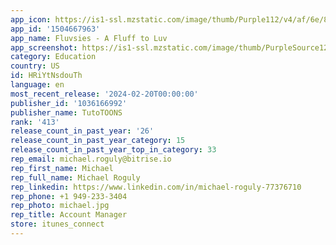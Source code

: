 ```yaml
---
app_icon: https://is1-ssl.mzstatic.com/image/thumb/Purple112/v4/af/6e/87/af6e871d-7e15-77c0-05ab-f33f3f43c33b/AppIcon-1x_U007emarketing-0-7-0-85-220-0.png/1024x1024bb.png
app_id: '1504667963'
app_name: Fluvsies - A Fluff to Luv
app_screenshot: https://is1-ssl.mzstatic.com/image/thumb/PurpleSource126/v4/1c/29/bf/1c29bfef-79ea-dc70-adab-b27011ece46a/237c4fa3-baba-4b88-9b59-628528bb33a8_1-iPhone6_U002b1_U0028TTC_U0029.jpg-.jpg/2208x1242bb.png
category: Education
country: US
id: HRiYtNsdouTh
language: en
most_recent_release: '2024-02-20T00:00:00'
publisher_id: '1036166992'
publisher_name: TutoTOONS
rank: '413'
release_count_in_past_year: '26'
release_count_in_past_year_category: 15
release_count_in_past_year_top_in_category: 33
rep_email: michael.roguly@bitrise.io
rep_first_name: Michael
rep_full_name: Michael Roguly
rep_linkedin: https://www.linkedin.com/in/michael-roguly-77376710
rep_phone: +1 949-233-3404
rep_photo: michael.jpg
rep_title: Account Manager
store: itunes_connect
---
```

